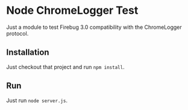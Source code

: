 Node ChromeLogger Test
======================

Just a module to test Firebug 3.0 compatibility with the ChromeLogger protocol.

Installation
------------

Just checkout that project and run `npm install`.

Run
---

Just run `node server.js`.
